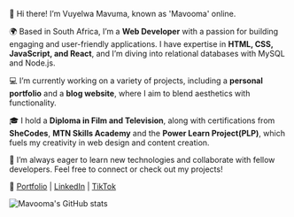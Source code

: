 👋 Hi there! I’m Vuyelwa Mavuma, known as 'Mavooma' online.

🌍 Based in South Africa, I’m a **Web Developer** with a passion for building engaging and user-friendly applications. I have expertise in **HTML, CSS, JavaScript, and React**, and I’m diving into relational databases with MySQL and Node.js.

💻 I’m currently working on a variety of projects, including a **personal portfolio** and a **blog website**, where I aim to blend aesthetics with functionality.

🎓 I hold a **Diploma in Film and Television**, along with certifications from **SheCodes**, **MTN Skills Academy** and the **Power Learn Project(PLP)**, which fuels my creativity in web design and content creation.

🚀 I’m always eager to learn new technologies and collaborate with fellow developers. Feel free to connect or check out my projects!

🔗 [Portfolio](https://mavooma.netlify.app) | [LinkedIn](https://www.linkedin.com/in/vuyelwa-mavuma/) | [TikTok](https://www.tiktok.com/@mavooma)
 
![Mavooma's GitHub stats](https://github-readme-stats.vercel.app/api?username=mavooma&show_icons=true&theme=radical)
